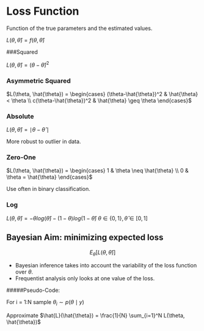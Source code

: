 # Loss Function

Function of the true parameters and the estimated values.

$L(\theta, \hat{\theta})=f(\theta, \hat{\theta})$

###Squared

$L(\theta, \hat{\theta})=(\theta-\hat{\theta})^2​$

### Asymmetric Squared

$L(\theta, \hat{\theta}) = \begin{cases} (\theta-\hat{\theta})^2 & \hat{\theta} < \theta \\ c(\theta-\hat{\theta})^2 & \hat{\theta} \geq \theta \end{cases}$

### Absolute

$L(\theta, \hat{\theta}) = \mid \theta - \hat{\theta} \mid​$

More robust to outlier in data.

### Zero-One

$L(\theta, \hat{\theta}) = \begin{cases} 1 & \theta \neq \hat{\theta} \\ 0 & \theta = \hat{\theta} \end{cases}$

Use often in binary classification.

### Log

$L(\theta, \hat{\theta}) = - \theta log(\hat{\theta}) - (1-\theta) log(1-\hat{\theta}) \; \theta \in \{0,1\}, \hat{\theta} \in [0,1]$

## Bayesian Aim: minimizing expected loss

$$
E_{\theta}[L(\theta, \hat{\theta})]
$$

* Bayesian inference takes into account the variability of the loss function over $\theta$.
* Frequentist analysis only looks at one value of the loss.

#####Pseudo-Code:

For i = 1:N
	sample $\theta_i \sim p(\theta \mid y)$

Approximate $\hat{L}(\hat{\theta}) = \frac{1}{N} \sum_{i=1}^N L(\theta, \hat{\theta})$

